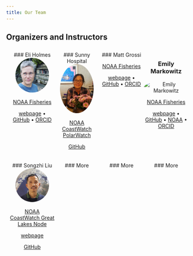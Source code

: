 ```yaml
---
title: Our Team
---
```


<style>
/* container */
.columns-3 {
    width: 100%;
    display:flex;
}
/* columns */
.columns-3 > * {
    width: calc(100% / 3);
}
.columns-4 {
    width: 100%;
    display:flex;
    text-align: center;
    box-sizing: border-box;
    padding: 10px;

}
/* columns */
.columns-4 > * {
    width: calc(100% / 4);
}
</style>

## Organizers and Instructors

<div class="columns-4">

<div>
### Eli Holmes

<img src="images/Eli.png" alt="Eli Holmes" style="width:75%; ; border-radius: 50%;">

<!--
 ![](images/Eli.png){width=75% fig-alt="picture of Eli Holmes"}
-->

[NOAA Fisheries](https://www.fisheries.noaa.gov/)

[webpage](https://eeholmes.github.io/) &#x2022;  [GitHub](https://github.com/eeholmes)  &#x2022; [ORCID](https://orcid.org/0000-0001-9128-8393)
</div>


<div>
### Sunny Hospital
<img src="images/Sunny.jpeg" alt="Sunny Hospital" style="width:75%; ; border-radius: 50%;">


[NOAA CoastWatch PolarWatch](https://polarwatch.noaa.gov/)

[GitHub](https://github.com/shospital) 

</div>

<div>
### Matt Grossi

<!--
 ![](images/matt-head.jpg){width=75% fig-alt="Matt Grossi"}
-->

[NOAA Fisheries](https://www.fisheries.noaa.gov/)

[webpage](https://mattgrossi-noaa.github.io/) &#x2022;  [GitHub](https://github.com/mattgrossi-noaa)  &#x2022; [ORCID](https://orcid.org/0000-0002-8550-3189)

</div>

<div>

### Emily Markowitz

<img src="images/Em.png" alt="Emily Markowitz" style="width:75%; ; border-radius: 50%;">

[NOAA Fisheries](https://www.fisheries.noaa.gov/)

[webpage](https://emilyhmarkowitz.github.io/emilyhmarkowitz) &#x2022;  [GitHub](https://github.com/EmilyMarkowitz-NOAA) &#x2022; [NOAA](https://www.fisheries.noaa.gov/contact/emily-markowitz) &#x2022; [ORCID](https://orcid.org/0000-0001-5757-4230)

</div>
</div>

<div class="columns-4">

<div>
### Songzhi Liu
    
<img src="images/songzhi.jpg" alt="Songzhi Liu" style="width:75%; ; border-radius: 50%;">
    
[NOAA CoastWatch Great Lakes Node](https://coastwatch.glerl.noaa.gov/)

[webpage](https://sssliuum.github.io/) 

[GitHub](https://github.com/sssliuum) 

</div>

<div>
### More

</div>

<div>
### More

</div>

<div>
### More

</div>
</div>
